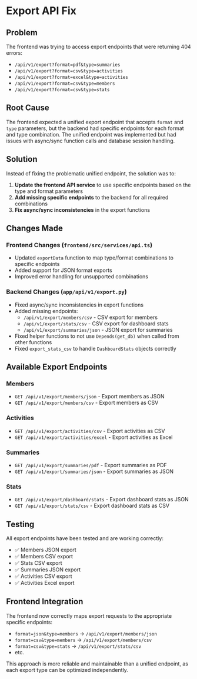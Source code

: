 # Export API Fix

## Problem
The frontend was trying to access export endpoints that were returning 404 errors:
- `/api/v1/export?format=pdf&type=summaries`
- `/api/v1/export?format=csv&type=activities`
- `/api/v1/export?format=excel&type=activities`
- `/api/v1/export?format=csv&type=members`
- `/api/v1/export?format=csv&type=stats`

## Root Cause
The frontend expected a unified export endpoint that accepts `format` and `type` parameters, but the backend had specific endpoints for each format and type combination. The unified endpoint was implemented but had issues with async/sync function calls and database session handling.

## Solution
Instead of fixing the problematic unified endpoint, the solution was to:

1. **Update the frontend API service** to use specific endpoints based on the type and format parameters
2. **Add missing specific endpoints** to the backend for all required combinations
3. **Fix async/sync inconsistencies** in the export functions

## Changes Made

### Frontend Changes (`frontend/src/services/api.ts`)
- Updated `exportData` function to map type/format combinations to specific endpoints
- Added support for JSON format exports
- Improved error handling for unsupported combinations

### Backend Changes (`app/api/v1/export.py`)
- Fixed async/sync inconsistencies in export functions
- Added missing endpoints:
  - `/api/v1/export/members/csv` - CSV export for members
  - `/api/v1/export/stats/csv` - CSV export for dashboard stats
  - `/api/v1/export/summaries/json` - JSON export for summaries
- Fixed helper functions to not use `Depends(get_db)` when called from other functions
- Fixed `export_stats_csv` to handle `DashboardStats` objects correctly

## Available Export Endpoints

### Members
- `GET /api/v1/export/members/json` - Export members as JSON
- `GET /api/v1/export/members/csv` - Export members as CSV

### Activities
- `GET /api/v1/export/activities/csv` - Export activities as CSV
- `GET /api/v1/export/activities/excel` - Export activities as Excel

### Summaries
- `GET /api/v1/export/summaries/pdf` - Export summaries as PDF
- `GET /api/v1/export/summaries/json` - Export summaries as JSON

### Stats
- `GET /api/v1/export/dashboard/stats` - Export dashboard stats as JSON
- `GET /api/v1/export/stats/csv` - Export dashboard stats as CSV

## Testing
All export endpoints have been tested and are working correctly:
- ✅ Members JSON export
- ✅ Members CSV export
- ✅ Stats CSV export
- ✅ Summaries JSON export
- ✅ Activities CSV export
- ✅ Activities Excel export

## Frontend Integration
The frontend now correctly maps export requests to the appropriate specific endpoints:
- `format=json&type=members` → `/api/v1/export/members/json`
- `format=csv&type=members` → `/api/v1/export/members/csv`
- `format=csv&type=stats` → `/api/v1/export/stats/csv`
- etc.

This approach is more reliable and maintainable than a unified endpoint, as each export type can be optimized independently.
